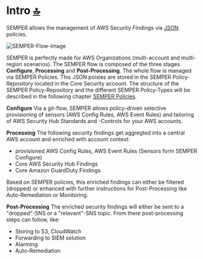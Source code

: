 # Intro <a id="intro"></a> [🔝](#top)

SEMPER allows the management of AWS Security Findings via [JSON](https://en.wikipedia.org/wiki/JSON) policies.

![SEMPER-Flow-Image]

SEMPER is perfectly made for AWS Organizations (multi-account and multi-region scenarios).
The SEMPER flow is composed of the three stages **Configure**, **Processing** and **Post-Processing**.
The whole flow is managed via SEMPER Policies. This JSON poisies are stored in the SEMPER Policy-Repository located in the Core Security account.
The structure of the SEMPER Policy-Repository and the different SEMPER Policy-Types will be described in the following chapter [SEMPER Policies](./10-SEMPER-Policies).


**Configure**
Via a git-flow, SEMPER allows policy-driven selective provisioning of sensors (AWS Config Rules, AWS Event Rules) and tailoring of AWS Security Hub Standards and -Controls for your AWS accounts.

**Processing**
The following security findings get aggregted into a central AWS account and enriched with account context:

- provisioned AWS Config Rules, AWS Event Rules (Sensors form SEMPER Configure)
- Core AWS Security Hub Findings
- Core Amazon GuardDuty Findings

Based on SEMPER policies, this enriched findings can either be filtered (dropped) or enhanced with further instructions for Post-Processing like Auto-Remediation or Monitoring.

**Post-Processing**
The enriched security findings will either be sent to a "dropped"-SNS or a "relevant"-SNS topic.
From there post-processing steps can follow, like:  

- Storing to S3, CloudWatch
- Forwarding to SIEM solution
- Alarming
- Auto-Remediation



<!-- MARKDOWN LINKS & IMAGES -->
[nuvibit-shield]: https://img.shields.io/badge/maintained%20by-nuvibit.com-%235849a6.svg?style=flat&color=1c83ba
[nuvibit-url]: https://nuvibit.com
[nuvibit-copyright-shield]: https://img.shields.io/badge/copyright%20by-nuvibit.com-%235849a6.svg?style=flat&color=1c83ba

[SEMPER-Flow-Image]: https://raw.githubusercontent.com/wiki/nuvibit/semper-policy-repo-sample/docs/SEMPER-Flow.svg
